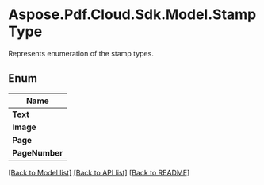# Aspose.Pdf.Cloud.Sdk.Model.StampType
Represents enumeration of the stamp types.

## Enum

| Name |
|------------|
|**Text**| 
|**Image**| 
|**Page**| 
|**PageNumber**| 


[[Back to Model list]](../README.md#documentation-for-models) [[Back to API list]](../README.md#documentation-for-api-endpoints) [[Back to README]](../README.md)

